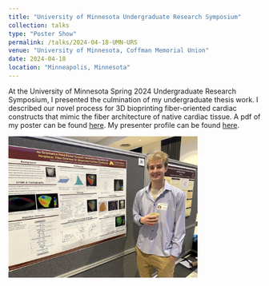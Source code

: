 ```yaml
---
title: "University of Minnesota Undergraduate Research Symposium"
collection: talks
type: "Poster Show"
permalink: /talks/2024-04-18-UMN-URS
venue: "University of Minnesota, Coffman Memorial Union"
date: 2024-04-18
location: "Minneapolis, Minnesota"
---
```


At the University of Minnesota Spring 2024 Undergraduate Research Symposium, I presented the culmination of my undergraduate thesis work. I described our novel process for 3D bioprinting fiber-oriented cardiac constructs that mimic the fiber architecture of native cardiac tissue. A pdf of my poster can be found <a href="https://drive.google.com/file/d/1CMkJblXxCzj8uRPRVy-yL5oGXhY-av6N/view?usp=sharing" target="_blank">here</a>. My presenter profile can be found <a href="https://ugresearch.umn.edu/presentation-opportunities/spring-symposium/presenters-2024/spencer-bertram" target="_blank">here</a>.

<img src="../images/poster_show_pic.jpeg" alt="picture of me at the symposium" width="75%"/>
